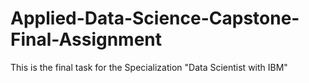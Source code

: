 # Applied-Data-Science-Capstone-Final-Assignment
This is the final task for the Specialization "Data Scientist with IBM" 
